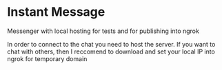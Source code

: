 # Instant Message
 Messenger with local hosting for tests and for publishing into ngrok

In order to connect to the chat you need to host the server. If you want to chat with others, then I reccomend to download and set your local IP into ngrok for temporary domain
